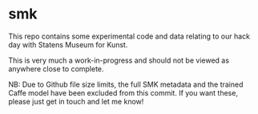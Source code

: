 # smk

This repo contains some experimental code and data relating to our hack day with Statens Museum for Kunst.

This is very much a work-in-progress and should not be viewed as anywhere close to complete. 

NB: Due to Github file size limits, the full SMK metadata and the trained Caffe model have been excluded from this commit. If you want these, please just get in touch and let me know!
